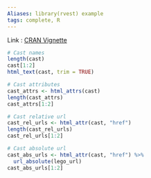 ```yaml
---
Aliases: library(rvest) example
tags: complete, R
---
```

Link : [CRAN Vignette](https://cran.r-project.org/web/packages/rvest/vignettes/selectorgadget.html)

```R
# Cast names
length(cast)
cast[1:2]
html_text(cast, trim = TRUE)

# Cast attributes
cast_attrs <- html_attrs(cast)
length(cast_attrs)
cast_attrs[1:2]

# Cast relative url
cast_rel_urls <- html_attr(cast, "href")
length(cast_rel_urls)
cast_rel_urls[1:2]

# Cast absolute url
cast_abs_urls <- html_attr(cast, "href") %>% 
  url_absolute(lego_url)
cast_abs_urls[1:2]
```
